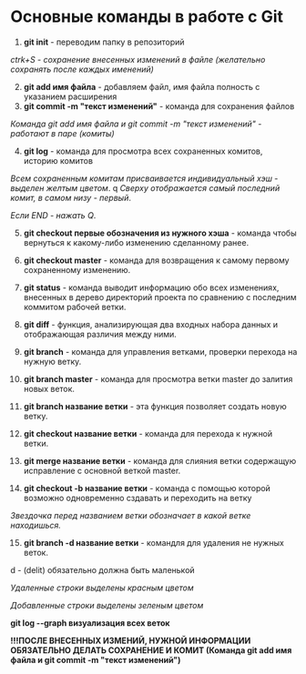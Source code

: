 # Основные команды в работе с Git

1. __git init__ - переводим папку в репозиторий

*ctrk+S - сохранение внесенных изменений в файле (желательно сохранять после каждых именений)*

2. __git add имя файла__ - добавляем файл, имя файла полность с указанием расширения
3. __git commit -m "текст изменений"__ - команда для сохранения файлов

*Команда git add имя файла и git commit -m "текст изменений" - работают в паре (комиты)*

4. __git log__ - команда для просмотра всех сохраненных комитов, историю комитов

*Всем сохраненным комитам присваивается индивидуальный хэш - выделен желтым цветом*.
q
*Сверху отображается самый последний комит, в самом низу - первый*.

*Если END - нажать Q*.

5. __git checkout первые обозначения из нужного хэша__ - команда чтобы вернуться к какому-либо изменению сделанному ранее.
6. __git checkout master__ - команда для возвращения к самому первому сохраненному изменению.

7. __git status__ - команда выводит информацию обо всех изменениях, внесенных в дерево директорий проекта по сравнению с последним коммитом рабочей ветки.

8. __git diff__ - функция, анализирующая два входных набора данных и отображающая различия между ними.

9. __git branch__ - команда для управления ветками, проверки перехода на нужную ветку.

10. __git branch master__ - команда для просмотра  ветки master до залития новых веток.

11. __git branch название ветки__ - эта функция позволяет создать новую ветку.

12. __git checkout название ветки__ - команда для перехода к нужной ветки.

13. __git merge название ветки__ - команда для слияния ветки содержащую исправление с основной веткой master.

14. __git checkout -b название ветки__ - команда с помощью которой возможно одновременно сздавать и переходить на ветку

*Звездочка перед названием ветки обозначает в какой ветке находишься.*

15. __git branch -d название ветки__ - командля для удаления не нужных веток.

d - (delit) обязательно должна быть маленькой

*Удаленные строки выделены красным цветом*

*Добавленные строки выделены зеленым цветом*

__git log --graph визуализация всех веток__



**!!!ПОСЛЕ ВНЕСЕННЫХ ИЗМЕНИЙ, НУЖНОЙ ИНФОРМАЦИИ ОБЯЗАТЕЛЬНО ДЕЛАТЬ СОХРАНЕНИЕ И КОМИТ (Команда git add имя файла и git commit -m "текст изменений")**

